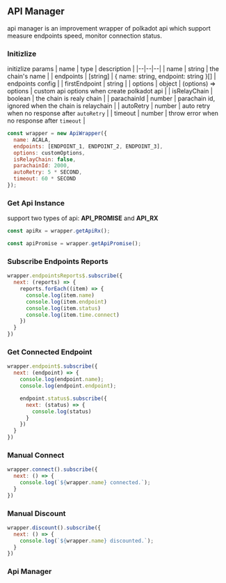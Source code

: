## API Manager

api manager is an improvement wrapper of polkadot api which support measure endpoints speed, monitor connection status.

### Initizlize
initizlize params
| name | type | description |
|--|--|--|
| name | string | the chain's name |
| endpoints | [string] \| { name: string, endpoint: string }[] | endpoints config |
| firstEndpoint | string | 
| options | object \| (options) => options | custom api options when create polkadot api |
| isRelayChain | boolean | the chain is realy chain |
| parachainId | number | parachain id, ignored when the chain is relaychain |
| autoRetry | number | auto retry when no response after `autoRetry` |
| timeout | number | throw error when no response after `timeout` |

```javascript
const wrapper = new ApiWrapper({
  name: ACALA,
  endpoints: [ENDPOINT_1, ENDPOINT_2, ENDPOINT_3],
  options: customOptions,
  isRelayChain: false,
  parachainId: 2000,
  autoRetry: 5 * SECOND,
  timeout: 60 * SECOND
});
```

### Get Api Instance
support two types of api: **API_PROMISE** and **API_RX**
```javascript
const apiRx = wrapper.getApiRx();

const apiPromise = wrapper.getApiPromise();
```

### Subscribe Endpoints Reports
```javascript
wrapper.endpointsReports$.subscribe({
  next: (reports) => {
    reports.forEach((item) => {
      console.log(item.name)
      console.log(item.endpoint)
      console.log(item.status)
      console.log(item.time.connect)
    })
  }
})
```

### Get Connected Endpoint
```javascript
wrapper.endpoint$.subscribe({
  next: (endpoint) => {
    console.log(endpoint.name);
    console.log(endpoint.endpoint);

    endpoint.status$.subscribe({
      next: (status) => {
        console.log(status)
      }
    })
  }
})
```

### Manual Connect
```javascript
wrapper.connect().subscribe({
  next: () => {
    console.log(`${wrapper.name} connected.`);
  }
})
```

### Manual Discount
```javascript
wrapper.discount().subscribe({
  next: () => {
    console.log(`${wrapper.name} discounted.`);
  }
})
```

### Api Manager